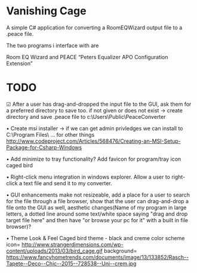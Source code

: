 # Vanishing Cage
A simple C# application for converting a RoomEQWizard output file to a .peace file. 

The two programs i interface with are 

Room EQ Wizard and PEACE “Peters Equalizer APO Configuration Extension”


# TODO
☑ After a user has drag-and-dropped the input file to the GUI, ask them for a preferred directory to save too.
    if not given or does not exist -> create directory and save .peace file to c:\Users\Public\PeaceConverter 

• Create msi installer -> if we can get admin privledges we can install to C:\Program Files\ ... for other things
    http://www.codeproject.com/Articles/568476/Creating-an-MSI-Setup-Package-for-Csharp-Windows

• Add minimize to tray functionality?
    Add favicon for program/tray icon caged bird
    
• Right-click menu integration in windows explorer.
    Allow a user to right-click a text file and send it to my converter.
    
• GUI enhancements
    make not resizeable, add a place for a user to search for the file through a file browser, show that the user can     drag-and-drop a file onto the GUI as well, aesthetic changes(Name of my program in large letters, a dotted line     around some text/white space saying "drag and drop target file here" and then have "or browse your pc for it" with a     built in file browser)?

• Theme Look & Feel
Caged bird theme - black and creme color scheme
icon= http://www.strangerdimensions.com/wp-content/uploads/2013/03/bird_cage.gif 
background= https://www.fancyhometrends.com/documents/image/13/133852/Rasch--Tapete--Deco--Chic--2015--728538--Uni--crem.jpg


    



